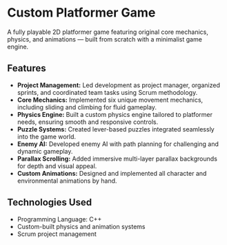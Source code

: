 # Custom Platformer Game

A fully playable 2D platformer game featuring original core mechanics, physics, and animations — built from scratch with a minimalist game engine.

## Features

- **Project Management:** Led development as project manager, organized sprints, and coordinated team tasks using Scrum methodology.  
- **Core Mechanics:** Implemented six unique movement mechanics, including sliding and climbing for fluid gameplay.  
- **Physics Engine:** Built a custom physics engine tailored to platformer needs, ensuring smooth and responsive controls.  
- **Puzzle Systems:** Created lever-based puzzles integrated seamlessly into the game world.  
- **Enemy AI:** Developed enemy AI with path planning for challenging and dynamic gameplay.  
- **Parallax Scrolling:** Added immersive multi-layer parallax backgrounds for depth and visual appeal.
- **Custom Animations:** Designed and implemented all character and environmental animations by hand.  

## Technologies Used

- Programming Language: C++ 
- Custom-built physics and animation systems
- Scrum project management  
